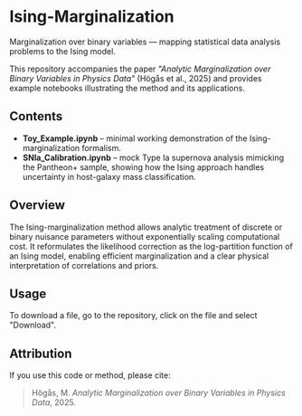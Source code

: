 # Ising-Marginalization
Marginalization over binary variables — mapping statistical data analysis problems to the Ising model.

This repository accompanies the paper *"Analytic Marginalization over Binary Variables in Physics Data"* (Högås et al., 2025) and provides example notebooks illustrating the method and its applications.

## Contents
- **Toy_Example.ipynb** – minimal working demonstration of the Ising-marginalization formalism.  
- **SNIa_Calibration.ipynb** – mock Type Ia supernova analysis mimicking the Pantheon+ sample, showing how the Ising approach handles uncertainty in host-galaxy mass classification. 

## Overview
The Ising-marginalization method allows analytic treatment of discrete or binary nuisance parameters without exponentially scaling computational cost. It reformulates the likelihood correction as the log-partition function of an Ising model, enabling efficient marginalization and a clear physical interpretation of correlations and priors.

## Usage
To download a file, go to the repository, click on the file and select "Download".

## Attribution
If you use this code or method, please cite:  
> Högås, M. *Analytic Marginalization over Binary Variables in Physics Data*, 2025.
